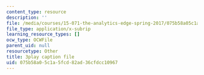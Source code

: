 ```yaml
---
content_type: resource
description: ''
file: /media/courses/15-071-the-analytics-edge-spring-2017/075b58a05c1a5fcd82ad36cfdcc10967_dgjhoPD1FA0.vtt
file_type: application/x-subrip
learning_resource_types: []
ocw_type: OCWFile
parent_uid: null
resourcetype: Other
title: 3play caption file
uid: 075b58a0-5c1a-5fcd-82ad-36cfdcc10967
---
```

